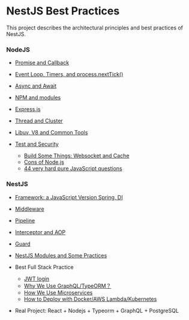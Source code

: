 # NestJS Best Practices

This project describes the architectural principles and best practices of NestJS.

### NodeJS


-  [Promise and Callback](problems/promise-callback.md) 


- [Event Loop, Timers, and process.nextTick()](problems/event-loop.md) 
- [Async and Await](problems/async-await.md) 

- [NPM and modules](problems/npm.md) 

- [Express.js](problems/express.md) 

- [Thread and Cluster](problems/thread.md) 


- [Libuv, V8 and Common Tools](problems/tools.md) 
- [Test and Security](problems/test-security.md)


  -  [Build Some Things: Websocket and Cache](problems/build.md) 
  -  [Cons of Node.js](problems/cons.md) 
  -  [44 very hard pure JavaScript questions](problems/44-hard-questions.md) 



### NestJS

- [Framework: a JavaScript Version Spring, DI](problems/framework.md) 

- [Middleware](problems/middleware.md) 

- [Pipeline](problems/pipeline.md) 

- [Interceptor and AOP](problems/interceptor.md) 

- [Guard](problems/guard.md) 

- [NestJS Modules and Some Practices](problems/nestjs-modules.md) 

- Best Full Stack Practice
  - [JWT login](problems/jwt.md) 
  - [Why We Use GraphQL/TypeORM？](problems/why-graphql-typeorm.md) 
  - [How We Use Microservices](problems/microservice.md) 
  - [How to Deploy with Docker/AWS Lambda/Kubernetes](problems/docker.md) 
  
- Real Project: React + Nodejs + Typeorm + GraphQL + PostgreSQL

